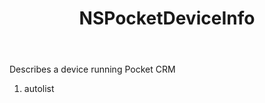 ﻿---
uid: crmscript_ref_NSPocketDeviceInfo
title: NSPocketDeviceInfo
intellisense: Void.NSPocketDeviceInfo
keywords: NSPocketDeviceInfo
so.topic: reference
---

Describes a device running Pocket CRM

1. autolist 

